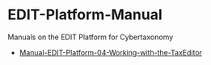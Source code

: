 # EDIT-Platform-Manual
Manuals on the EDIT Platform for Cybertaxonomy

* [Manual-EDIT-Platform-04-Working-with-the-TaxEditor](Manual-EDIT-Platform-04-Working-with-the-TaxEditor/Manual-EDIT-Platform-04-Working-with-the-TaxEditor.pdf)

